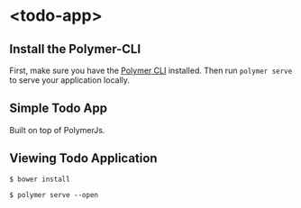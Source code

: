 # \<todo-app\>



## Install the Polymer-CLI

First, make sure you have the [Polymer CLI](https://www.npmjs.com/package/polymer-cli) installed. Then run `polymer serve` to serve your application locally.

## Simple Todo App

Built on top of PolymerJs. 

## Viewing Todo Application


```
$ bower install
```

```
$ polymer serve --open
```
